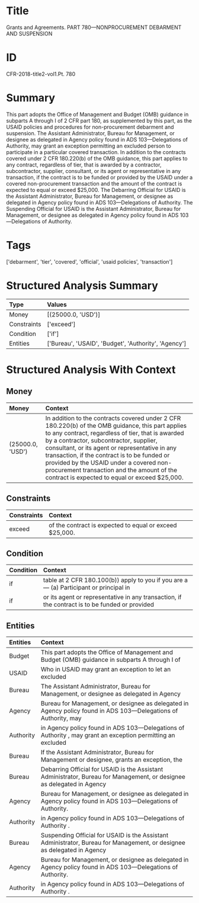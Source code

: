 # Title

 Grants and Agreements. PART 780—NONPROCUREMENT DEBARMENT AND SUSPENSION


# ID

 CFR-2018-title2-vol1.Pt. 780


# Summary

This part adopts the Office of Management and Budget (OMB) guidance in subparts A through I of 2 CFR part 180, as supplemented by this part, as the USAID policies and procedures for non-procurement debarment and suspension.
The Assistant Administrator, Bureau for Management, or designee as delegated in Agency policy found in ADS 103&#8212;Delegations of Authority, may grant an exception permitting an excluded person to participate in a particular covered transaction.
In addition to the contracts covered under 2 CFR 180.220(b) of the OMB guidance, this part applies to any contract, regardless of tier, that is awarded by a contractor, subcontractor, supplier, consultant, or its agent or representative in any transaction, if the contract is to be funded or provided by the USAID under a covered non-procurement transaction and the amount of the contract is expected to equal or exceed $25,000.
The Debarring Official for USAID is the Assistant Administrator, Bureau for Management, or designee as delegated in Agency policy found in ADS 103&#8212;Delegations of Authority.
The Suspending Official for USAID is the Assistant Administrator, Bureau for Management, or designee as delegated in Agency policy found in ADS 103&#8212;Delegations of Authority.


# Tags

['debarment', 'tier', 'covered', 'official', 'usaid policies', 'transaction']


# Structured Analysis Summary

| Type        | Values                                               |
|:------------|:-----------------------------------------------------|
| Money       | [(25000.0, 'USD')]                                   |
| Constraints | ['exceed']                                           |
| Condition   | ['if']                                               |
| Entities    | ['Bureau', 'USAID', 'Budget', 'Authority', 'Agency'] |


# Structured Analysis With Context

 


## Money

| Money            | Context                                                                                                                                                                                                                                                                                                                                                                                                                                      |
|:-----------------|:---------------------------------------------------------------------------------------------------------------------------------------------------------------------------------------------------------------------------------------------------------------------------------------------------------------------------------------------------------------------------------------------------------------------------------------------|
| (25000.0, 'USD') | In addition to the contracts covered under 2 CFR 180.220(b) of the OMB guidance, this part applies to any contract, regardless of tier, that is awarded by a contractor, subcontractor, supplier, consultant, or its agent or representative in any transaction, if the contract is to be funded or provided by the USAID under a covered non-procurement transaction and the amount of the contract is expected to equal or exceed $25,000. |


## Constraints

| Constraints   | Context                                                  |
|:--------------|:---------------------------------------------------------|
| exceed        | of the contract is expected to equal or exceed  $25,000. |


## Condition

| Condition   | Context                                                                                        |
|:------------|:-----------------------------------------------------------------------------------------------|
| if          | table at 2 CFR 180.100(b)) apply to you if you are a&#8212; (a) Participant or principal in    |
| if          | or its agent or representative in any transaction, if the contract is to be funded or provided |


## Entities

| Entities   | Context                                                                                                                 |
|:-----------|:------------------------------------------------------------------------------------------------------------------------|
| Budget     | This part adopts the Office of Management and  Budget (OMB) guidance in subparts A through I of                         |
| USAID      | Who in  USAID may grant an exception to let an excluded                                                                 |
| Bureau     | The Assistant Administrator,  Bureau for Management, or designee as delegated in Agency                                 |
| Agency     | Bureau for Management, or designee as delegated in Agency policy found in ADS 103&#8212;Delegations of Authority, may   |
| Authority  | in Agency policy found in ADS 103&#8212;Delegations of Authority , may grant an exception permitting an excluded        |
| Bureau     | If the Assistant Administrator,  Bureau for Management or designee, grants an exception, the                            |
| Bureau     | Debarring Official for USAID is the Assistant Administrator, Bureau for Management, or designee as delegated in Agency  |
| Agency     | Bureau for Management, or designee as delegated in Agency  policy found in ADS 103&#8212;Delegations of Authority.      |
| Authority  | in Agency policy found in ADS 103&#8212;Delegations of Authority .                                                      |
| Bureau     | Suspending Official for USAID is the Assistant Administrator, Bureau for Management, or designee as delegated in Agency |
| Agency     | Bureau for Management, or designee as delegated in Agency  policy found in ADS 103&#8212;Delegations of Authority.      |
| Authority  | in Agency policy found in ADS 103&#8212;Delegations of Authority .                                                      |


